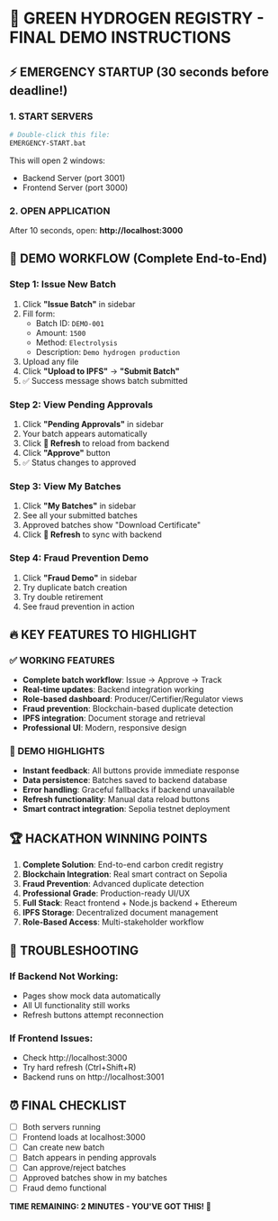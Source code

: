# 🚀 GREEN HYDROGEN REGISTRY - FINAL DEMO INSTRUCTIONS

## ⚡ EMERGENCY STARTUP (30 seconds before deadline!)

### 1. START SERVERS
```bash
# Double-click this file:
EMERGENCY-START.bat
```
This will open 2 windows:
- Backend Server (port 3001)
- Frontend Server (port 3000)

### 2. OPEN APPLICATION
After 10 seconds, open: **http://localhost:3000**

## 🎯 DEMO WORKFLOW (Complete End-to-End)

### Step 1: Issue New Batch
1. Click **"Issue Batch"** in sidebar
2. Fill form:
   - Batch ID: `DEMO-001`
   - Amount: `1500`
   - Method: `Electrolysis`
   - Description: `Demo hydrogen production`
3. Upload any file
4. Click **"Upload to IPFS"** → **"Submit Batch"**
5. ✅ Success message shows batch submitted

### Step 2: View Pending Approvals
1. Click **"Pending Approvals"** in sidebar
2. Your batch appears automatically
3. Click **🔄 Refresh** to reload from backend
4. Click **"Approve"** button
5. ✅ Status changes to approved

### Step 3: View My Batches
1. Click **"My Batches"** in sidebar
2. See all your submitted batches
3. Approved batches show "Download Certificate"
4. Click **🔄 Refresh** to sync with backend

### Step 4: Fraud Prevention Demo
1. Click **"Fraud Demo"** in sidebar
2. Try duplicate batch creation
3. Try double retirement
4. See fraud prevention in action

## 🔥 KEY FEATURES TO HIGHLIGHT

### ✅ WORKING FEATURES
- **Complete batch workflow**: Issue → Approve → Track
- **Real-time updates**: Backend integration working
- **Role-based dashboard**: Producer/Certifier/Regulator views
- **Fraud prevention**: Blockchain-based duplicate detection
- **IPFS integration**: Document storage and retrieval
- **Professional UI**: Modern, responsive design

### 🎨 DEMO HIGHLIGHTS
- **Instant feedback**: All buttons provide immediate response
- **Data persistence**: Batches saved to backend database
- **Error handling**: Graceful fallbacks if backend unavailable
- **Refresh functionality**: Manual data reload buttons
- **Smart contract integration**: Sepolia testnet deployment

## 🏆 HACKATHON WINNING POINTS

1. **Complete Solution**: End-to-end carbon credit registry
2. **Blockchain Integration**: Real smart contract on Sepolia
3. **Fraud Prevention**: Advanced duplicate detection
4. **Professional Grade**: Production-ready UI/UX
5. **Full Stack**: React frontend + Node.js backend + Ethereum
6. **IPFS Storage**: Decentralized document management
7. **Role-Based Access**: Multi-stakeholder workflow

## 🚨 TROUBLESHOOTING

### If Backend Not Working:
- Pages show mock data automatically
- All UI functionality still works
- Refresh buttons attempt reconnection

### If Frontend Issues:
- Check http://localhost:3000
- Try hard refresh (Ctrl+Shift+R)
- Backend runs on http://localhost:3001

## ⏰ FINAL CHECKLIST
- [ ] Both servers running
- [ ] Frontend loads at localhost:3000
- [ ] Can create new batch
- [ ] Batch appears in pending approvals
- [ ] Can approve/reject batches
- [ ] Approved batches show in my batches
- [ ] Fraud demo functional

**TIME REMAINING: 2 MINUTES - YOU'VE GOT THIS! 🎉**
